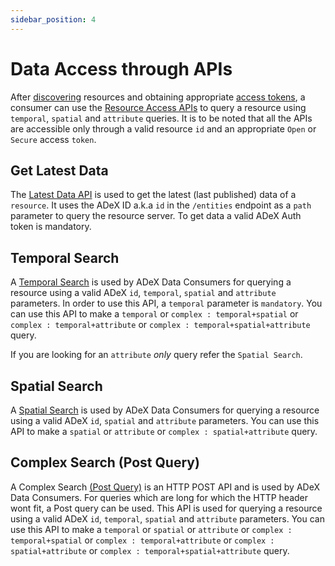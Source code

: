 ```yaml
---
sidebar_position: 4
---
```

 
 
# Data Access through APIs
After [discovering](./consumer_data_discovery.md) resources and obtaining appropriate [access tokens](./consumer_obtaining_access_token.md), a consumer can use the [Resource Access APIs](https://rs.iudx.org.in/apis) to query a resource using `temporal`, `spatial` and `attribute` queries. It is to be noted that all the APIs are accessible only through a valid resource `id` and an appropriate `Open` or `Secure` access `token`. 

## Get Latest Data
The [Latest Data API](https://rs-test.iudx.io/apis#tag/Latest-Entity) is used to get the latest (last published) data of a `resource`. It uses the ADeX ID a.k.a `id` in the `/entities` endpoint as a `path` parameter to query the resource server. To get data a valid ADeX Auth token is mandatory.

## Temporal Search
A [Temporal Search](https://rs-test.iudx.io/apis#operation/temporal-entities) is used by ADeX Data Consumers for querying a resource using a valid ADeX `id`, `temporal`, `spatial` and `attribute` parameters. In order to use this API, a `temporal` parameter is `mandatory`.
You can use this API to make a `temporal` or `complex : temporal+spatial` or `complex : temporal+attribute` or `complex : temporal+spatial+attribute` query.

If you are looking for an `attribute` *only* query refer the `Spatial Search`.

## Spatial Search
A [Spatial Search](https://rs-test.iudx.io/apis#tag/Spatial-Entities) is used by ADeX Data Consumers for querying a resource using a valid ADeX `id`, `spatial` and `attribute` parameters. You can use this API to make a `spatial` or `attribute` or `complex : spatial+attribute` query.

## Complex Search (Post Query)
A Complex Search [(Post Query)](https://rs-test.iudx.io/apis#tag/Entities-Post-Query) is an HTTP POST API and is used by ADeX Data Consumers. For queries which are long for which the HTTP header wont fit, a Post query can be used. This API is used for querying a resource using a valid ADeX `id`, `temporal`, `spatial` and `attribute` parameters. You can use this API to make a `temporal` or `spatial` or `attribute` or `complex : temporal+spatial` or `complex : temporal+attribute` or `complex : spatial+attribute` or `complex : temporal+spatial+attribute` query.


